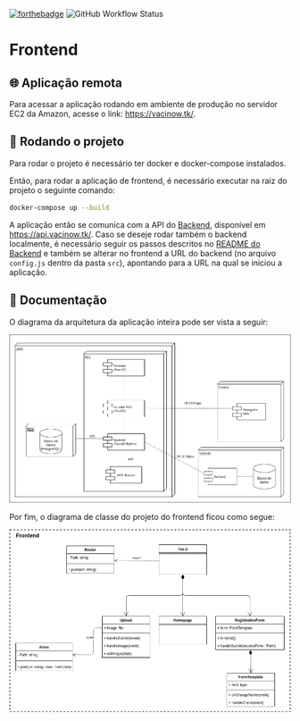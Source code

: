 [![forthebadge](https://forthebadge.com/images/badges/made-with-javascript.svg)](https://forthebadge.com)
![GitHub Workflow Status](https://img.shields.io/github/workflow/status/Vacinow/Frontend/Release?style=for-the-badge)

# Frontend

## 🌐 Aplicação remota

Para acessar a aplicação rodando em ambiente de produção no servidor EC2 da Amazon, acesse o link: https://vacinow.tk/.

## 🏁 Rodando o projeto

Para rodar o projeto é necessário ter docker e docker-compose instalados.

Então, para rodar a aplicação de frontend, é necessário executar na raiz do projeto o seguinte comando:


```bash
docker-compose up --build
```

A aplicação então se comunica com a API do [Backend](https://github.com/Vacinow/Backend), disponível em https://api.vacinow.tk/. Caso se deseje rodar também o backend localmente, é necessário seguir os passos descritos no [README do Backend](https://github.com/Vacinow/Backend/blob/main/README.md) e também se alterar no frontend a URL do backend (no arquivo `config.js` dentro da pasta `src`), apontando para a URL na qual se iniciou a aplicação.

## 📝 Documentação

O diagrama da arquitetura da aplicação inteira pode ser vista a seguir:

![Arquitetura](./assets/arquitetura.png)

Por fim, o diagrama de classe do projeto do frontend ficou como segue:

![Diagrama de classe do projeto](./assets/diagrama_de_classes.png)